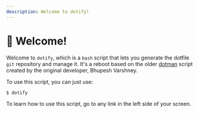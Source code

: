 ```yaml
---
description: Welcome to dotify!
---
```


# 👋 Welcome!

Welcome to `dotify`, which is a `bash` script that lets you generate the dotfile `git` repository and manage it. It's a reboot based on the older [dotman](https://github.com/Bhupesh-V/dotman) script created by the original developer, Bhupesh Varshney.

To use this script, you can just use:

```
$ dotify
```

To learn how to use this script, go to any link in the left side of your screen.

